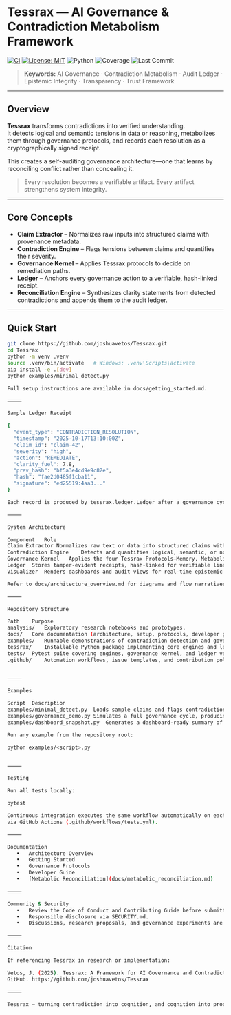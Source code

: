 # Tessrax — AI Governance & Contradiction Metabolism Framework

[![CI](https://github.com/joshuavetos/Tessrax/actions/workflows/tests.yml/badge.svg)](https://github.com/joshuavetos/Tessrax/actions/workflows/tests.yml)
[![License: MIT](https://img.shields.io/badge/license-MIT-blue.svg)](LICENSE)
![Python](https://img.shields.io/badge/python-3.10%2B-brightgreen.svg)
![Coverage](https://img.shields.io/badge/coverage-85%25-success.svg)
![Last Commit](https://img.shields.io/github/last-commit/joshuavetos/Tessrax.svg)

> **Keywords:** AI Governance · Contradiction Metabolism · Audit Ledger · Epistemic Integrity · Transparency · Trust Framework

---

## Overview

**Tessrax** transforms contradictions into verified understanding.  
It detects logical and semantic tensions in data or reasoning, metabolizes them through governance protocols, and records each resolution as a cryptographically signed receipt.  

This creates a self-auditing governance architecture—one that learns by reconciling conflict rather than concealing it.

> Every resolution becomes a verifiable artifact. Every artifact strengthens system integrity.

---

## Core Concepts

- **Claim Extractor** – Normalizes raw inputs into structured claims with provenance metadata.
- **Contradiction Engine** – Flags tensions between claims and quantifies their severity.
- **Governance Kernel** – Applies Tessrax protocols to decide on remediation paths.
- **Ledger** – Anchors every governance action to a verifiable, hash-linked receipt.
- **Reconciliation Engine** – Synthesizes clarity statements from detected contradictions and appends them to the audit ledger.

---

## Quick Start

```bash
git clone https://github.com/joshuavetos/Tessrax.git
cd Tessrax
python -m venv .venv
source .venv/bin/activate   # Windows: .venv\Scripts\activate
pip install -e .[dev]
python examples/minimal_detect.py

Full setup instructions are available in docs/getting_started.md.

⸻

Sample Ledger Receipt

{
  "event_type": "CONTRADICTION_RESOLUTION",
  "timestamp": "2025-10-17T13:10:00Z",
  "claim_id": "claim-42",
  "severity": "high",
  "action": "REMEDIATE",
  "clarity_fuel": 7.8,
  "prev_hash": "bf5a3e4cd9e9c82e",
  "hash": "fae2d0485f1cba11",
  "signature": "ed25519:4aa3..."
}

Each record is produced by tessrax.ledger.Ledger after a governance cycle and can be independently verified against the Merkle root.

⸻

System Architecture

Component	Role
Claim Extractor	Normalizes raw text or data into structured claims with provenance metadata.
Contradiction Engine	Detects and quantifies logical, semantic, or normative tension between claims.
Governance Kernel	Applies the four Tessrax Protocols—Memory, Metabolism, Governance, and Trust—to resolve conflicts.
Ledger	Stores tamper-evident receipts, hash-linked for verifiable lineage.
Visualizer	Renders dashboards and audit views for real-time epistemic health monitoring.

Refer to docs/architecture_overview.md for diagrams and flow narratives.

⸻

Repository Structure

Path	Purpose
analysis/	Exploratory research notebooks and prototypes.
docs/	Core documentation (architecture, setup, protocols, developer guide).
examples/	Runnable demonstrations of contradiction detection and governance metabolism.
tessrax/	Installable Python package implementing core engines and ledger.
tests/	Pytest suite covering engines, governance kernel, and ledger verification.
.github/	Automation workflows, issue templates, and contribution policies.


⸻

Examples

Script	Description
examples/minimal_detect.py	Loads sample claims and flags contradictions.
examples/governance_demo.py	Simulates a full governance cycle, producing signed receipts.
examples/dashboard_snapshot.py	Generates a dashboard-ready summary of ledger state.

Run any example from the repository root:

python examples/<script>.py


⸻

Testing

Run all tests locally:

pytest

Continuous integration executes the same workflow automatically on each commit
via GitHub Actions (.github/workflows/tests.yml).

⸻

Documentation
   •   Architecture Overview
   •   Getting Started
   •   Governance Protocols
   •   Developer Guide
   •   [Metabolic Reconciliation](docs/metabolic_reconciliation.md)

⸻

Community & Security
   •   Review the Code of Conduct and Contributing Guide before submitting pull requests.
   •   Responsible disclosure via SECURITY.md.
   •   Discussions, research proposals, and governance experiments are welcome through GitHub issues.

⸻

Citation

If referencing Tessrax in research or implementation:

Vetos, J. (2025). Tessrax: A Framework for AI Governance and Contradiction Metabolism.
GitHub. https://github.com/joshuavetos/Tessrax

⸻

Tessrax — turning contradiction into cognition, and cognition into proof.
